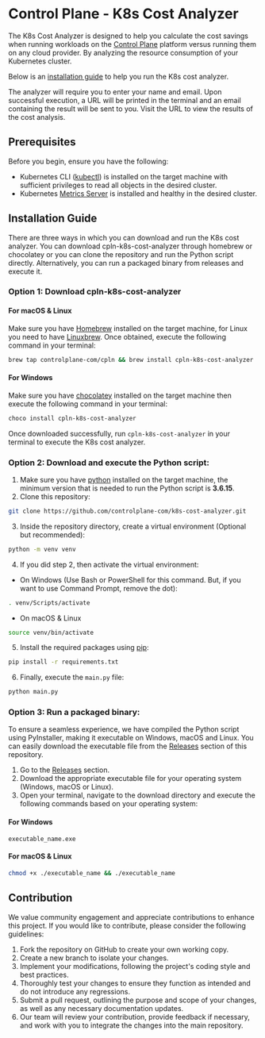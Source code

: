 # Control Plane - K8s Cost Analyzer

The K8s Cost Analyzer is designed to help you calculate the cost savings when running workloads on the [Control Plane](https://controlplane.com) platform versus running them on any cloud provider. By analyzing the resource consumption of your Kubernetes cluster.

Below is an [installation guide](#installation-guide) to help you run the K8s cost analyzer.

The analyzer will require you to enter your name and email. Upon successful execution, a URL will be printed in the terminal and an email containing the result will be sent to you. Visit the URL to view the results of the cost analysis.

## Prerequisites

Before you begin, ensure you have the following:

* Kubernetes CLI ([kubectl](https://kubernetes.io/docs/tasks/tools)) is installed on the target machine with sufficient privileges to read all objects in the desired cluster.
* Kubernetes [Metrics Server](https://github.com/kubernetes-sigs/metrics-server) is installed and healthy in the desired cluster.

<h2 id="installation-guide">Installation Guide</h2>

There are three ways in which you can download and run the K8s cost analyzer. You can download cpln-k8s-cost-analyzer through homebrew or chocolatey or you can clone the repository and run the Python script directly. Alternatively, you can run a packaged binary from releases and execute it.

### Option 1: Download cpln-k8s-cost-analyzer

#### For macOS & Linux

Make sure you have [Homebrew](https://brew.sh) installed on the target machine, for Linux you need to have [Linuxbrew](https://docs.brew.sh/Homebrew-on-Linux). Once obtained, execute the following command in your terminal:

```bash
brew tap controlplane-com/cpln && brew install cpln-k8s-cost-analyzer
```

#### For Windows

Make sure you have [chocolatey](https://chocolatey.org/install) installed on the target machine then execute the following command in your terminal:

```bash
choco install cpln-k8s-cost-analyzer
```

Once downloaded successfully, run `cpln-k8s-cost-analyzer` in your terminal to execute the K8s cost analyzer.

### Option 2: Download and execute the Python script:

1. Make sure you have [python](https://www.python.org/downloads/) installed on the target machine, the minimum version that is needed to run the Python script is **3.6.15**.
2. Clone this repository:

```bash
git clone https://github.com/controlplane-com/k8s-cost-analyzer.git
```

3. Inside the repository directory, create a virtual environment (Optional but recommended):

```bash
python -m venv venv
```

4. If you did step 2, then activate the virtual environment:

* On Windows (Use Bash or PowerShell for this command. But, if you want to use Command Prompt, remove the dot):

```bash
. venv/Scripts/activate
```

* On macOS & Linux

```bash
source venv/bin/activate
```

5. Install the required packages using [pip](https://pip.pypa.io/en/stable/installation/):

```bash
pip install -r requirements.txt
```

6. Finally, execute the `main.py` file: 

```bash
python main.py
```

### Option 3: Run a packaged binary:

To ensure a seamless experience, we have compiled the Python script using PyInstaller, making it executable on Windows, macOS and Linux. You can easily download the executable file from the [Releases](https://github.com/controlplane-com/k8s-cost-analyzer/releases) section of this repository.

1. Go to the [Releases](https://github.com/controlplane-com/k8s-cost-analyzer/releases) section.
2. Download the appropriate executable file for your operating system (Windows, macOS or Linux).
3. Open your terminal, navigate to the download directory and execute the following commands based on your operating system:

#### For Windows

```pwsh
executable_name.exe
```

#### For macOS & Linux

```bash
chmod +x ./executable_name && ./executable_name
```

## Contribution

We value community engagement and appreciate contributions to enhance this project. If you would like to contribute, please consider the following guidelines:

1. Fork the repository on GitHub to create your own working copy.
2. Create a new branch to isolate your changes.
3. Implement your modifications, following the project's coding style and best practices.
4. Thoroughly test your changes to ensure they function as intended and do not introduce any regressions.
5. Submit a pull request, outlining the purpose and scope of your changes, as well as any necessary documentation updates.
6. Our team will review your contribution, provide feedback if necessary, and work with you to integrate the changes into the main repository.
